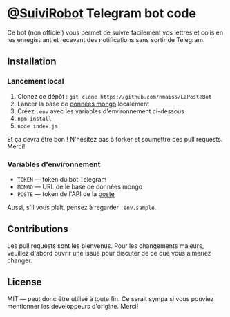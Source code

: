 # [@SuiviRobot](https://t.me/suivirobot) Telegram bot code

Ce bot (non officiel) vous permet de suivre facilement vos lettres et colis en les enregistrant et recevant des notifications sans sortir de Telegram.
## Installation
### Lancement local

1. Clonez ce dépôt : ```git clone https://github.com/nmaiss/LaPosteBot```
2. Lancer la base de [données mongo](https://www.mongodb.com/) localement
3. Créez ```.env``` avec les variables d'environnement ci-dessous
4. ```npm install```
5. ```node index.js```

Et ça devra être bon ! N'hésitez pas à forker et soumettre des pull requests. Merci!

### Variables d'environnement

- ```TOKEN``` — token du bot Telegram
- ```MONGO``` — URL de le base de données mongo
- ```POSTE``` — token de l'API de la [poste](https://developer.laposte.fr/products/suivi/latest)

Aussi, s'il vous plaît, pensez à regarder ```.env.sample```.

## Contributions
Les pull requests sont les bienvenus. Pour les changements majeurs, veuillez d'abord ouvrir une issue pour discuter de ce que vous aimeriez changer.

## License
MIT — peut donc être utilisé à toute fin. Ce serait sympa si vous pouviez mentionner les développeurs d'origine. Merci!
